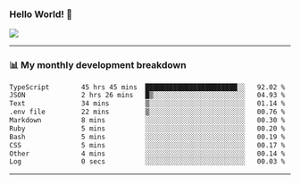### Hello World! 👋

<a>
  <img align="center" src="https://github-readme-stats.vercel.app/api?username=megatunger&count_private=true&include_all_commits=true&bg_color=30,56CCF2,2F80ED&title_color=fff&text_color=fff" />
</a>

------
### 📊 My monthly development breakdown

<!--START_SECTION:waka-->

```txt
TypeScript        45 hrs 45 mins  ███████████████████████░░   92.02 %
JSON              2 hrs 26 mins   █▒░░░░░░░░░░░░░░░░░░░░░░░   04.93 %
Text              34 mins         ▒░░░░░░░░░░░░░░░░░░░░░░░░   01.14 %
.env file         22 mins         ▒░░░░░░░░░░░░░░░░░░░░░░░░   00.76 %
Markdown          8 mins          ░░░░░░░░░░░░░░░░░░░░░░░░░   00.30 %
Ruby              5 mins          ░░░░░░░░░░░░░░░░░░░░░░░░░   00.20 %
Bash              5 mins          ░░░░░░░░░░░░░░░░░░░░░░░░░   00.19 %
CSS               5 mins          ░░░░░░░░░░░░░░░░░░░░░░░░░   00.17 %
Other             4 mins          ░░░░░░░░░░░░░░░░░░░░░░░░░   00.14 %
Log               0 secs          ░░░░░░░░░░░░░░░░░░░░░░░░░   00.03 %
```

<!--END_SECTION:waka-->

------
